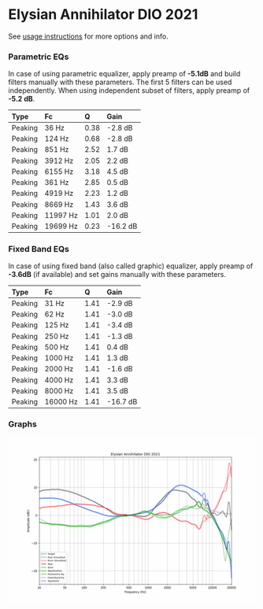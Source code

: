# Elysian Annihilator DIO 2021
See [usage instructions](https://github.com/jaakkopasanen/AutoEq#usage) for more options and info.

### Parametric EQs
In case of using parametric equalizer, apply preamp of **-5.1dB** and build filters manually
with these parameters. The first 5 filters can be used independently.
When using independent subset of filters, apply preamp of **-5.2 dB**.

| Type    | Fc       |    Q | Gain     |
|:--------|:---------|:-----|:---------|
| Peaking | 36 Hz    | 0.38 | -2.8 dB  |
| Peaking | 124 Hz   | 0.68 | -2.8 dB  |
| Peaking | 851 Hz   | 2.52 | 1.7 dB   |
| Peaking | 3912 Hz  | 2.05 | 2.2 dB   |
| Peaking | 6155 Hz  | 3.18 | 4.5 dB   |
| Peaking | 361 Hz   | 2.85 | 0.5 dB   |
| Peaking | 4919 Hz  | 2.23 | 1.2 dB   |
| Peaking | 8669 Hz  | 1.43 | 3.6 dB   |
| Peaking | 11997 Hz | 1.01 | 2.0 dB   |
| Peaking | 19699 Hz | 0.23 | -16.2 dB |

### Fixed Band EQs
In case of using fixed band (also called graphic) equalizer, apply preamp of **-3.6dB**
(if available) and set gains manually with these parameters.

| Type    | Fc       |    Q | Gain     |
|:--------|:---------|:-----|:---------|
| Peaking | 31 Hz    | 1.41 | -2.9 dB  |
| Peaking | 62 Hz    | 1.41 | -3.0 dB  |
| Peaking | 125 Hz   | 1.41 | -3.4 dB  |
| Peaking | 250 Hz   | 1.41 | -1.3 dB  |
| Peaking | 500 Hz   | 1.41 | 0.4 dB   |
| Peaking | 1000 Hz  | 1.41 | 1.3 dB   |
| Peaking | 2000 Hz  | 1.41 | -1.6 dB  |
| Peaking | 4000 Hz  | 1.41 | 3.3 dB   |
| Peaking | 8000 Hz  | 1.41 | 3.5 dB   |
| Peaking | 16000 Hz | 1.41 | -16.7 dB |

### Graphs
![](./Elysian%20Annihilator%20DIO%202021.png)